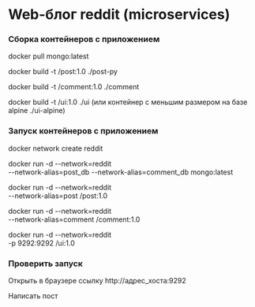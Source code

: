 # Web-блог reddit (microservices)

### Сборка контейнеров с приложением

docker pull mongo:latest

docker build -t <your-login>/post:1.0 ./post-py

docker build -t <your-login>/comment:1.0 ./comment

docker build -t <your-login>/ui:1.0 ./ui (или контейнер с меньшим размером на базе alpine ./ui-alpine)


### Запуск контейнеров с приложением

docker network create reddit

docker run -d --network=reddit \
--network-alias=post_db --network-alias=comment_db mongo:latest

docker run -d --network=reddit \
--network-alias=post <your-login>/post:1.0

docker run -d --network=reddit \
--network-alias=comment <your-login>/comment:1.0

docker run -d --network=reddit \
-p 9292:9292 <your-login>/ui:1.0


### Проверить запуск

Открыть в браузере ссылку http://адрес_хоста:9292

Написать пост
